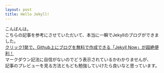 ```yaml
---
layout: post
title: Hello Jekyll!
---
```


こんばんは。  
こちらの記事を参考にさせていただいて、本当に一瞬でJekyllのブログができました。  
[クリック1発で、Github上にブログを無料で作成できる「Jekyll Now」が超絶便利！](http://plus.appgiga.jp/masatolan/2015/01/13/55047/ "クリック1発で、Github上にブログを無料で作成できる「Jekyll Now」が超絶便利！")  
マークダウン記法に自信がないのでどう表示されているかわかりませんが、  
記事のプレビューを見る方法ともども勉強していけたら良いなと思っています。  
